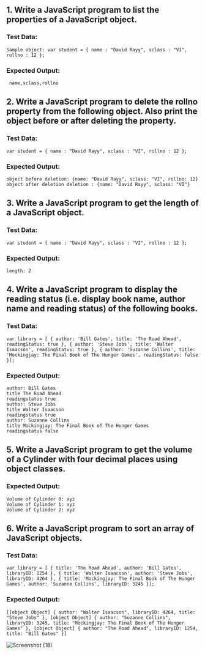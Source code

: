 ## 1. Write a JavaScript program to list the properties of a JavaScript object.

### Test Data:

```
Sample object: var student = { name : "David Rayy", sclass : "VI", rollno : 12 };
```

### Expected Output:

```
 name,sclass,rollno
```

## 2. Write a JavaScript program to delete the rollno property from the following object. Also print the object before or after deleting the property.

### Test Data:

```
var student = { name : "David Rayy", sclass : "VI", rollno : 12 };
```

### Expected Output:

```
object before deletion: {name: "David Rayy", sclass: "VI", rollno: 12}
object after deletion deletion : {name: "David Rayy", sclass: "VI"}
```

## 3. Write a JavaScript program to get the length of a JavaScript object.

### Test Data:

```
var student = { name : "David Rayy", sclass : "VI", rollno : 12 };
```

### Expected Output:

```
length: 2
```

## 4. Write a JavaScript program to display the reading status (i.e. display book name, author name and reading status) of the following books.

### Test Data:

```
var library = [ { author: 'Bill Gates', title: 'The Road Ahead', readingStatus: true }, { author: 'Steve Jobs', title: 'Walter Isaacson', readingStatus: true }, { author: 'Suzanne Collins', title: 'Mockingjay: The Final Book of The Hunger Games', readingStatus: false }];
```

### Expected Output:

```
author: Bill Gates
title The Road Ahead
readingstatus true
author: Steve Jobs
title Walter Isaacson
readingstatus true
author: Suzanne Collins
title Mockingjay: The Final Book of The Hunger Games
readingstatus false

```

## 5. Write a JavaScript program to get the volume of a Cylinder with four decimal places using object classes.

### Expected Output:

```
Volume of Cylinder 0: xyz
Volume of Cylinder 1: xyz
Volume of Cylinder 2: xyz

```

## 6. Write a JavaScript program to sort an array of JavaScript objects.

### Test Data:

```
var library = [ { title: 'The Road Ahead', author: 'Bill Gates', libraryID: 1254 }, { title: 'Walter Isaacson', author: 'Steve Jobs', libraryID: 4264 }, { title: 'Mockingjay: The Final Book of The Hunger Games', author: 'Suzanne Collins', libraryID: 3245 }];
```

### Expected Output:

```
[[object Object] { author: "Walter Isaacson", libraryID: 4264, title: "Steve Jobs" }, [object Object] { author: "Suzanne Collins", libraryID: 3245, title: "Mockingjay: The Final Book of The Hunger Games" }, [object Object] { author: "The Road Ahead", libraryID: 1254, title: "Bill Gates" }]

```

![Screenshot (18)](https://user-images.githubusercontent.com/60287642/124800288-542f8700-df0a-11eb-9650-e203cbeedbc7.png)
